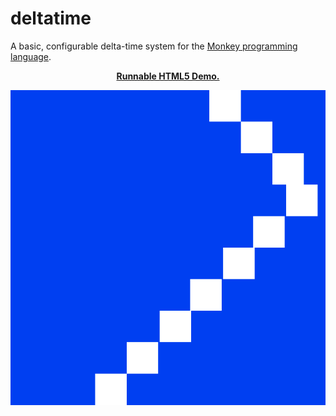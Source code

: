 deltatime
=========

A basic, configurable delta-time system for the [Monkey programming language](https://github.com/blitz-research/monkey).

<p align="center">
  <a href="https://dl.dropboxusercontent.com/u/2015184/monkey/smoothness_demo.buildv85e/html5/MonkeyGame.html">
    <b>Runnable HTML5 Demo.</b>
  </a>
</p>

<p align="center">
  <a href="https://dl.dropboxusercontent.com/u/2015184/monkey/smoothness_demo.buildv85e/html5/MonkeyGame.html"><img src="/Preview.png"></a>
</p>
